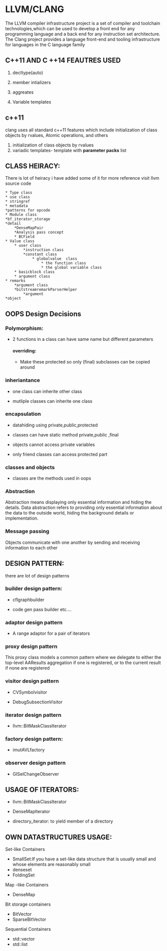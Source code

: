# LLVM/CLANG
The LLVM compiler infrastructure project is a set of compiler and toolchain technologies,which can be used to develop a front end for any programming language and a back end for any instruction set architecture.
The Clang project provides a language front-end and tooling infrastructure for languages in the C language family
##  C++11  AND C ++14 FEAUTRES USED 
1) decltype(auto)

2) member intializers

3) aggreates

4) Variable templates

## c++11

clang uses all standard c++11 features which include initialization of class objects by rvalues, Atomic operations, and others
1) initialization of class objects by rvalues
2) variadic templates- template with **parameter packs** list

## CLASS HEIRACY:
There is lot of heiracy i have added some of it for more reference visit llvm source code
					
```
* Type class
* use class
* stringref
* metadata
*patterns for opcode
* Module class
*bf_iterator_storage
*detail
	*DenseMapPair
	*Analysis pass concept
	* BCField
* Value class
	* user class
		*instruction class	
		*constant class
			* globalvalue  class
				* the function class
				* the global variable class
	* basicblock class
	* argument class
* remarks
	*argument class
	*bitstreamremarkParserHelper
		*argument
*object

```


  

  

##  OOPS Design Decisions

  

### Polymorphism:

* 2 functions in a class can have same name but different parameters

	#### overriding:

	* Make these protected so only (final) subclasses can be copied around

### inheriantance

* one class can inherite other class

* mutliple classes can inherite one class

###  encapsulation

* datahiding using private,public,protected

* classes can have static method private,public ,final

* objects cannot access private variables

* only friend classes can access protected part

### classes and objects

* classes are the methods used in oops

### Abstraction
Abstraction means displaying only essential information and hiding the details. Data abstraction refers to providing only essential information about the data to the outside world, hiding the background details or implementation.
  
### Message passing
 Objects communicate with one another by sending and receiving information to each other
  

  

  

## DESIGN PATTERN:

there are lot of design patterns

### builder design pattern:

* cflgraphbuilder

* code gen pass builder etc....

### adaptor design pattern

* A range adaptor for a pair of iterators

### proxy design pattern

This proxy class models a common pattern where we delegate to either the top-level AAResults aggregation if one is registered, or to the current result if none are registered

### visitor design pattern

* CVSymbolvisitor

* DebugSubsectionVisitor

### iterator design pattern

* llvm::BitMaskClassIterator

### factory design pattern:

* imutAVLfactory

### observer design pattern
* GISelChangeObserver
  

  
## USAGE OF ITERATORS:

* llvm::BitMaskClassIterator

* DenseMapIterator

- directory_iterator: to yield member of a directory

  

  

  

## OWN DATASTRUCTURES USAGE:

Set-like Containers

* SmallSet:If you have a set-like data structure that is usually small and whose elements are reasonably small
* denseset
* FoldingSet

Map -like Containers

* DenseMap

Bit storage containers

* BitVector
* SparseBitVector

Sequential Containers

* std::vector
* std::list
